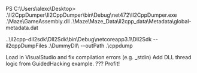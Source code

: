 PS C:\Users\alexc\Desktop> .\Il2CppDumper\Il2CppDumper\bin\Debug\net472\Il2CppDumper.exe .\Maze\GameAssembly.dll .\Maze\Maze_Data\il2cpp_data\Metadata\global-metadata.dat

 ..\il2cpp-dll2sdk\Dll2Sdk\bin\Debug\netcoreapp3.1\Dll2Sdk --il2cppDumpFiles .\DummyDll\ --outPath .\cppdump

Load in VisualStudio and fix compilation errors (e.g. _stdin)
Add DLL thread logic from GuidedHacking example.
???
Profit!